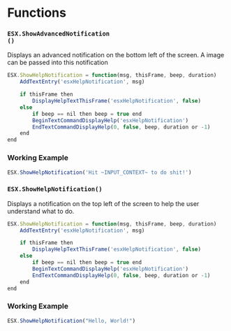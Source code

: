 # Functions

### <code>ESX.ShowAdvancedNotification ()</code>
Displays an advanced notification on the bottom left of the screen. A image can be passed into this notification
```jsx
ESX.ShowHelpNotification = function(msg, thisFrame, beep, duration)
	AddTextEntry('esxHelpNotification', msg)

	if thisFrame then
		DisplayHelpTextThisFrame('esxHelpNotification', false)
	else
		if beep == nil then beep = true end
		BeginTextCommandDisplayHelp('esxHelpNotification')
		EndTextCommandDisplayHelp(0, false, beep, duration or -1)
	end
end
```
### Working Example
```jsx
ESX.ShowHelpNotification('Hit ~INPUT_CONTEXT~ to do shit!')
```

### <code>ESX.ShowHelpNotification()</code>
Displays a notification on the top left of the screen to help the user understand what to do.
```jsx
ESX.ShowHelpNotification = function(msg, thisFrame, beep, duration)
	AddTextEntry('esxHelpNotification', msg)

	if thisFrame then
		DisplayHelpTextThisFrame('esxHelpNotification', false)
	else
		if beep == nil then beep = true end
		BeginTextCommandDisplayHelp('esxHelpNotification')
		EndTextCommandDisplayHelp(0, false, beep, duration or -1)
	end
end
```
### Working Example
```jsx
ESX.ShowHelpNotification("Hello, World!")
```